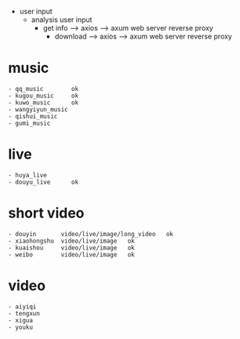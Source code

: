 - user input    
  - analysis user input
    - get info  --> axios --> axum web server reverse proxy
      - download --> axios --> axum web server reverse proxy

# music
```
- qq_music        ok
- kugou_music     ok
- kuwo_music      ok
- wangyiyun_music 
- qishui_music    
- gumi_music 
```     

# live
```
- huya_live       
- douyu_live      ok

```

# short video
```
- douyin       video/live/image/long_video   ok
- xiaohongshu  video/live/image   ok
- kuaishou     video/live/image   ok
- weibo        video/live/image   ok

```


# video
```
- aiyiqi
- tengxun
- xigua
- youku

```